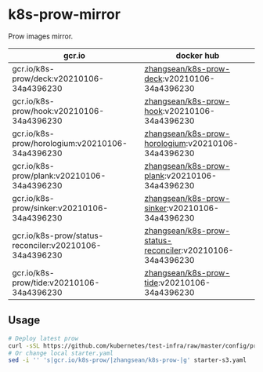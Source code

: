 # k8s-prow-mirror

Prow images mirror.

gcr.io | docker hub
---|---
gcr.io/k8s-prow/deck:v20210106-34a4396230 | [zhangsean/k8s-prow-deck](https://hub.docker.com/r/zhangsean/k8s-prow-deck):v20210106-34a4396230
gcr.io/k8s-prow/hook:v20210106-34a4396230 | [zhangsean/k8s-prow-hook](https://hub.docker.com/r/zhangsean/k8s-prow-hook):v20210106-34a4396230
gcr.io/k8s-prow/horologium:v20210106-34a4396230 | [zhangsean/k8s-prow-horologium](https://hub.docker.com/r/zhangsean/k8s-prow-horologium):v20210106-34a4396230
gcr.io/k8s-prow/plank:v20210106-34a4396230 | [zhangsean/k8s-prow-plank](https://hub.docker.com/r/zhangsean/k8s-prow-plank):v20210106-34a4396230
gcr.io/k8s-prow/sinker:v20210106-34a4396230 | [zhangsean/k8s-prow-sinker](https://hub.docker.com/r/zhangsean/k8s-prow-sinker):v20210106-34a4396230
gcr.io/k8s-prow/status-reconciler:v20210106-34a4396230 | [zhangsean/k8s-prow-status-reconciler](https://hub.docker.com/r/zhangsean/k8s-prow-status-reconciler):v20210106-34a4396230
gcr.io/k8s-prow/tide:v20210106-34a4396230 | [zhangsean/k8s-prow-tide](https://hub.docker.com/r/zhangsean/k8s-prow-tide):v20210106-34a4396230

## Usage

```bash
# Deploy latest prow
curl -sSL https://github.com/kubernetes/test-infra/raw/master/config/prow/cluster/starter-s3.yaml | sed 's|gcr.io/k8s-prow/|zhangsean/k8s-prow-|g' | kubectl apply -f -
# Or change local starter.yaml
sed -i '' 's|gcr.io/k8s-prow/|zhangsean/k8s-prow-|g' starter-s3.yaml
```
